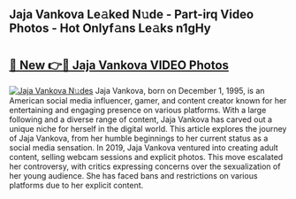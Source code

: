## Jaja Vankova Le𝚊ked N𝚞de - Part-irq Video Photos - Hot Onlyf𝚊ns Le𝚊ks n1gHy

# <h2><a href="http://ab35653.deff.icu/?id=Jaja+Vankova">🔗 New 👉🔴 Jaja Vankova VIDEO Photos</a></h2>

[![Jaja Vankova N𝚞des](https://i.imgur.com/rIISA9y.gif)](http://ab35653.deff.icu/?id=Jaja+Vankova)
Jaja Vankova, born on December 1, 1995, is an American social media influencer, gamer, and content creator known for her entertaining and engaging presence on various platforms. With a large following and a diverse range of content, Jaja Vankova has carved out a unique niche for herself in the digital world. This article explores the journey of Jaja Vankova, from her humble beginnings to her current status as a social media sensation. In 2019, Jaja Vankova ventured into creating adult content, selling webcam sessions and explicit photos. This move escalated her controversy, with critics expressing concerns over the sexualization of her young audience. She has faced bans and restrictions on various platforms due to her explicit content.
